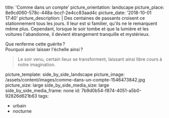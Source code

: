 title: 'Comme dans un compte'
picture_orientation: landscape
picture_place: 8e9cd060-578c-448a-bccf-2e4cc83aad4c
picture_date: '2018-10-01 17:40'
picture_description: |
  Des centaines de passants croisent ce stationnement tous les jours. Il leur est si familier, qu'ils ne le remarquent même plus. Cependant, lorsque le soir tombe et que la lumière et les voitures l'abandonne, il devient étrangement tranquille et&nbsp;mystérieux.  
  
  Que renferme cette&nbsp;guérite&thinsp;?<br> 
  Pourquoi avoir laisser l'échelle&nbsp;ainsi&thinsp;?
  
  > Le soir venu, certain lieux se transforment, laissant ainsi libre cours à notre&nbsp;imagination.
  
picture_template: side_by_side_landscape
picture_image: /assets/content/images/comme-dans-un-compte-1546473842.jpg
picture_size: large
side_by_side_media_size: large
side_by_side_media_frame: none
id: 7b9d0b54-f874-4051-a5b0-92826d621b63
tags:
  - urbain
  - nocturne
